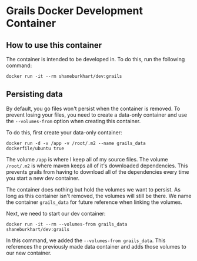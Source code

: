 # Grails Docker Development Container

## How to use this container
The container is intended to be developed in.  To do this, run the following command:
```
docker run -it --rm shaneburkhart/dev:grails
```

## Persisting data
By default, you go files won't persist when the container is removed.  To prevent losing your files, you need to
create a data-only container and use the `--volumes-from` option when creating this container.

To do this, first create your data-only container:
```
docker run -d -v /app -v /root/.m2 --name grails_data dockerfile/ubuntu true
```
The volume `/app` is where I keep all of my source files.  The volume `/root/.m2` is where maven keeps all of it's 
downloaded dependencies.  This prevents grails from having to download all of the dependencies every time you start
a new dev container.

The container does nothing but hold the volumes we want to persist.  As long as this container isn't removed, the
volumes will still be there.  We name the container `grails_data` for future reference when linking the volumes.

Next, we need to start our dev container:
```
docker run -it --rm --volumes-from grails_data shaneburkhart/dev:grails
```
In this command, we added the `--volumes-from grails_data`.  This references the previously made data container and
adds those volumes to our new container.
